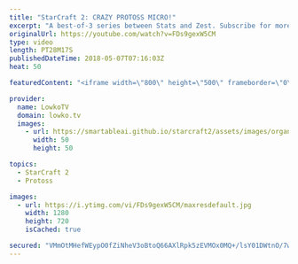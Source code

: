 ```yaml
---
title: "StarCraft 2: CRAZY PROTOSS MICRO!"
excerpt: "A best-of-3 series between Stats and Zest. Subscribe for more videos: http://lowko.tv/youtube The Nexus All-in?! https://goo.gl/HTTgHL  Protoss versus Protoss is so difficult to play, micro is absolutely critical. Simply controlling your units better than your opponent definitely makes the difference"
originalUrl: https://youtube.com/watch?v=FDs9gexW5CM
type: video
length: PT28M17S
publishedDateTime: 2018-05-07T07:16:03Z
heat: 50

featuredContent: "<iframe width=\"800\" height=\"500\" frameborder=\"0\" src=\"https://www.youtube.com/embed/FDs9gexW5CM\" allow=\"accelerometer; autoplay; encrypted-media; gyroscope; picture-in-picture\" allowfullscreen></iframe>"

provider:
  name: LowkoTV
  domain: lowko.tv
  images:
    - url: https://smartableai.github.io/starcraft2/assets/images/organizations/lowko.tv-50x50.jpg
      width: 50
      height: 50

topics:
  - StarCraft 2
  - Protoss

images:
  - url: https://i.ytimg.com/vi/FDs9gexW5CM/maxresdefault.jpg
    width: 1280
    height: 720
    isCached: true

secured: "VMmOtMHefWEypO0fZiNheV3oBtoQ66AXlRpk5zEVMOx0MQ+/lsY01DWtnO/7wNzaQRxA563YJuR671wCOYY2itCbunUSXENa/rwnZlDsqeBKf7JH5fTm5BS78p0wOJk8iMYRvd+PUPmuMXbq3mV8F0vWCzgSPQtqPxqcumNid5Emim+FjJwLrBXJF0YpejeWCxnKzCKNux1OibR1pqIi2PJfa5SRrfKiV+henown/G1hMsoCo6j/2Ww/aI3mPYnLcQJXmw66LIgrMrKmhgbEwLYCxdyHZDBq2gkJtoWrg6P05ZeZTHAhp/0qxuXxD255Hi+4BqwlHLYUqg1JrLwk1QPyx0ytisQK2H5HZrk+pFQfQkoCvHfa1Tm1l78QfwVTL+I8bahVwo3T8rA0cYMZFnBBScyI8tIda1C2JZG6scs=;ItU9WiwlHqEV1TiQEOx2FQ=="
---
```


